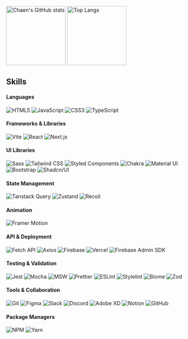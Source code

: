 <div>
  <img src="https://github-readme-stats.vercel.app/api?username=pcwadarong&show_icons=true&theme=buefy" alt="Chaen's GitHub stats" height="160" />
  <img src="https://github-readme-stats.vercel.app/api/top-langs/?username=pcwadarong&layout=compact&theme=buefy" alt="Top Langs" height="160" />
</div>

## Skills

#### Languages

<!-- Python C -->
<div>
  <img src="https://img.shields.io/badge/HTML5-FFCDDC?style=flat&logo=html5&logoColor=black" alt="HTML5"/>
  <img src="https://img.shields.io/badge/JavaScript-FFCDDC?style=flat&logo=javascript&logoColor=black" alt="JavaScript"/>
  <img src="https://img.shields.io/badge/CSS3-FFCDDC?style=flat&logo=css3&logoColor=black" alt="CSS3"/>
  <img src="https://img.shields.io/badge/Typescript-FFCDDC?style=flat&logo=typescript&logoColor=black" alt="TypeScript"/>
  <!-- <img src="https://img.shields.io/badge/Dart-FFCDDC?style=flat&logo=dart&logoColor=black" alt="Dart"/> --> <!-- [추천] Flutter와 함께 사용되는 Dart -->
</div>

#### Frameworks & Libraries

<div>
  <img src="https://img.shields.io/badge/Vite-E6CDFF?style=flat&logo=vite&logoColor=black" alt="Vite"/>
  <img src="https://img.shields.io/badge/React-E6CDFF?style=flat&logo=react&logoColor=black" alt="React"/>
  <img src="https://img.shields.io/badge/Next.js-E6CDFF?style=flat&logo=nextdotjs&logoColor=black" alt="Next.js"/>
  <!-- <img src="https://img.shields.io/badge/Three.js-E6CDFF?style=flat&logo=threedotjs&logoColor=black" alt="Three.js"/> -->
  <!-- <img src="https://img.shields.io/badge/Svelte-E6CDFF?style=flat&logo=svelte&logoColor=black" alt="Svelte"/> --> <!-- [추천] 가볍고 반응성 중심. 디자이너 감성과 잘 맞음 -->
  <!-- <img src="https://img.shields.io/badge/SolidJS-E6CDFF?style=flat&logo=solid&logoColor=black" alt="SolidJS"/> --> <!-- [추천] 퍼포먼스 중심의 미래 지향적 프레임워크 -->
</div>

#### UI Libraries

<!-- Styled Components, Emotion -->

<div>
  <img src="https://img.shields.io/badge/Sass-CDE1FF?logo=sass&logoColor=black&style=flat" alt="Sass"/>
  <img src="https://img.shields.io/badge/Tailwind CSS-CDE1FF?style=flat&logo=tailwindcss&logoColor=black" alt="Tailwind CSS"/>
  <img src="https://img.shields.io/badge/Styled Components-CDE1FF?logo=styledComponents&logoColor=black&style=flat" alt="Styled Components"/>
  <img src="https://img.shields.io/badge/Chakra-CDE1FF?logo=chakraUi&logoColor=black&style=flat" alt="Chakra"/>
  <img src="https://img.shields.io/badge/Material UI-CDE1FF?style=flat&logo=mui&logoColor=black" alt="Material UI"/>
  <img src="https://img.shields.io/badge/Bootstrap-CDE1FF?style=flat&logo=bootstrap&logoColor=black" alt="Bootstrap"/>
  <img src="https://img.shields.io/badge/shadcn/ui-CDE1FF?style=flat&logo=shadcn/ui&logoColor=black" alt="Shadcn/UI"/>
  <!-- <img src="https://img.shields.io/badge/Radix UI-CDE1FF?style=flat&logo=radixui&logoColor=black" alt="Radix UI"/> --> <!-- [추천] 접근성과 컴포넌트 구조화에 강력함 -->
</div>

<!-- ### App

<div>
  <img src="https://img.shields.io/badge/Flutter-02569B?style=flat&logo=flutter&logoColor=black" alt="Flutter"/>
  <img src="https://img.shields.io/badge/React Native-20232A?style=flat&logo=react&logoColor=61DAFB" alt="React Native"/>
  <img src="https://img.shields.io/badge/Expo-000020?style=flat&logo=expo&logoColor=black" alt="Expo"/>
</div> -->

#### State Management

<div>
  <!-- <img src="https://img.shields.io/badge/👻 Jotai-D1F4EF?style=flat&logo=none&logoColor=black" alt="Jotai"/> -->
  <img src="https://img.shields.io/badge/Tanstack Query-D1F4EF?style=flat&logo=reactquery&logoColor=black" alt="Tanstack Query"/>
  <img src="https://img.shields.io/badge/🐻 Zustand-D1F4EF?style=flat&logo=none&logoColor=black" alt="Zustand"/>
  <img src="https://img.shields.io/badge/Recoil-D1F4EF?style=flat&logo=recoil&logoColor=black" alt="Recoil"/>
</div>

#### Animation

<div>
<!-- <img src="https://img.shields.io/badge/GSAP-E2F4D1?style=flat&logo=greensock&logoColor=black" alt="GSAP"/>--> <!-- [추천] 강력한 타임라인 기반 애니메이션 -->
<!-- <img src="https://img.shields.io/badge/React Spring-E2F4D1?style=flat&logo=react&logoColor=black" alt="React Spring"/> -->
  <img src="https://img.shields.io/badge/Framer Motion-E2F4D1?style=flat&logo=framer&logoColor=black" alt="Framer Motion"/>
</div>

#### API & Deployment

<div>
  <!-- <img src="https://img.shields.io/badge/GraphQL-FEFCD7?style=flat&logo=graphql&logoColor=black" alt="GraphQL"/>
  <img src="https://img.shields.io/badge/REST API-FEFCD7?style=flat&logo=iCloud&logoColor=black" alt="REST API"/>
 <img src="https://img.shields.io/badge/OAuth-FEFCD7?style=flat&logo=oauth&logoColor=black" alt="OAuth"/>
 <img src="https://img.shields.io/badge/JWT-FEFCD7?style=flat&logo=JSON Web Tokens&logoColor=black" alt="JWT"/>
 <img src="https://img.shields.io/badge/NextAuth-FEFCD7?style=flat&logo=nextdotjs&logoColor=black" alt="NextAuth"/> -->
  <img src="https://img.shields.io/badge/Fetch API-FEFCD7?style=flat&logo=iCloud&logoColor=black" alt="Fetch API"/>
  <img src="https://img.shields.io/badge/Axios-FEFCD7?style=flat&logo=axios&logoColor=black" alt="Axios"/>
  <img src="https://img.shields.io/badge/Firebase-FEFCD7?style=flat&logo=firebase&logoColor=black" alt="Firebase"/>
  <img src="https://img.shields.io/badge/Vercel-FEFCD7?style=flat&logo=vercel&logoColor=black" alt="Vercel"/>
  <img src="https://img.shields.io/badge/Firebase Admin SDK-FEFCD7?style=flat&logo=firebase&logoColor=black" alt="Firebase Admin SDK"/>
</div>

#### Testing & Validation

<!-- 
정적 테스트 (실행 x 테스트) - eslint, prettier
유닛 테스트 (단독 환경에서 테스트) - Jest, react testing library, mocha(백엔드), jasmin(백엔드)
통합 테스트 (여러 개의 모듈을 연결하고 테스트 / ui, api 상호작용 / ui 변경)
E2E 테스트 (실제 사용자 환경 테스트) -  Cypress(고전), Playwright

Vite를 쓸 경우 jest 대신 vitest
storybook은 공통 컴포넌트를 개발하고 올려두는 역할, 문서와 함께 정리
 -->

<div>
  <img src="https://img.shields.io/badge/Jest-FED7F3?style=flat&logo=jest&logoColor=black" alt="Jest"/>
  <img src="https://img.shields.io/badge/Mocha-FED7F3?style=flat&logo=mocha&logoColor=black" alt="Mocha"/>
  <!--<img src="https://img.shields.io/badge/React Testing Library-FED7F3?style=flat&logo=testinglibrary&logoColor=black" alt="React Testing Library"/> -->
  <!-- <img src="https://img.shields.io/badge/Playwright-FED7F3?style=flat&logo=microsoft&logoColor=black" alt="Playwright"/> --> <!-- [추천] UI 기반 e2e 테스트에 강력 -->
  <img src="https://img.shields.io/badge/MSW-FED7F3?style=flat&logo=mockServiceWorker&logoColor=black" alt="MSW"/>
  <img src="https://img.shields.io/badge/Prettier-FED7F3?style=flat&logo=prettier&logoColor=black" alt="Prettier"/>
  <img src="https://img.shields.io/badge/ESLint-FED7F3?style=flat&logo=eslint&logoColor=black" alt="ESLint"/>
  <img src="https://img.shields.io/badge/Stylelint-FED7F3?style=flat&logo=stylelint&logoColor=black" alt="Stylelint"/>
  <img src="https://img.shields.io/badge/Biome-FED7F3?style=flat&logo=biome&logoColor=black" alt="Biome"/>
  <img src="https://img.shields.io/badge/Zod-FED7F3?style=flat&logo=zod&logoColor=black" alt="Zod"/>
</div>
  <!-- <img src="https://img.shields.io/badge/Yup-D7FEE0?style=flat&logo=yup&logoColor=black" alt="Yup"/> --> <!-- [추천] Form validation에 직관적인 API -->

<!-- D7FEE0 -->

#### Tools & Collaboration

<div>
<!--   <img src="https://img.shields.io/badge/Storybook-D8EFFF?style=flat&logo=storybook&logoColor=black" alt="Storybook"/> -->
  <img src="https://img.shields.io/badge/Git-D8EFFF?style=flat&logo=git&logoColor=black" alt="Git"/>
  <img src="https://img.shields.io/badge/Figma-D8EFFF?style=flat&logo=Figma&logoColor=black" alt="Figma"/>
  <img src="https://img.shields.io/badge/Slack-D8EFFF?style=flat&logo=Slack&logoColor=black" alt="Slack"/>
  <img src="https://img.shields.io/badge/Discord-D8EFFF?style=flat&logo=Discord&logoColor=black" alt="Discord"/>
  <img src="https://img.shields.io/badge/Adobe XD-D8EFFF?style=flat&logo=adobexd&logoColor=black" alt="Adobe XD"/>
  <img src="https://img.shields.io/badge/Notion-D8EFFF?style=flat&logo=Notion&logoColor=black" alt="Notion"/>
  <img src="https://img.shields.io/badge/GitHub-D8EFFF?style=flat&logo=GitHub&logoColor=black" alt="GitHub"/>
</div>

#### Package Managers

<div>
  <img src="https://img.shields.io/badge/NPM-EAFED7?style=flat&logo=npm&logoColor=black" alt="NPM"/>
  <!-- <img src="https://img.shields.io/badge/PNPM-EAFED7?style=flat&logo=pnpm&logoColor=black" alt="PNPM"/> --> <!-- [추천] 빠른 설치 속도, monorepo에 적합 -->
  <img src="https://img.shields.io/badge/Yarn-EAFED7?style=flat&logo=yarn&logoColor=black" alt="Yarn"/>
</div>
